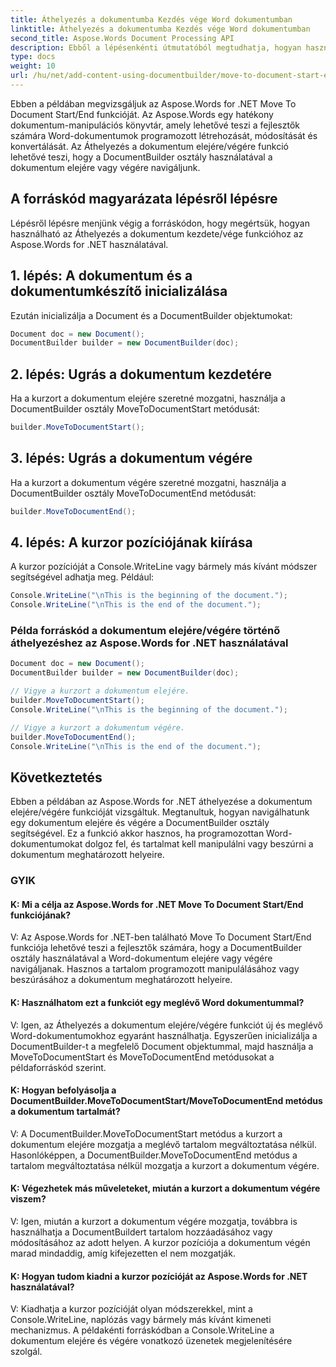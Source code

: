 ```yaml
---
title: Áthelyezés a dokumentumba Kezdés vége Word dokumentumban
linktitle: Áthelyezés a dokumentumba Kezdés vége Word dokumentumban
second_title: Aspose.Words Document Processing API
description: Ebből a lépésenkénti útmutatóból megtudhatja, hogyan használhatja az Aspose.Words for .NET alkalmazást a Word-dokumentumok kezdetére és végére való ugráshoz.
type: docs
weight: 10
url: /hu/net/add-content-using-documentbuilder/move-to-document-start-end/
---
```

Ebben a példában megvizsgáljuk az Aspose.Words for .NET Move To Document Start/End funkcióját. Az Aspose.Words egy hatékony dokumentum-manipulációs könyvtár, amely lehetővé teszi a fejlesztők számára Word-dokumentumok programozott létrehozását, módosítását és konvertálását. Az Áthelyezés a dokumentum elejére/végére funkció lehetővé teszi, hogy a DocumentBuilder osztály használatával a dokumentum elejére vagy végére navigáljunk.

## A forráskód magyarázata lépésről lépésre

Lépésről lépésre menjünk végig a forráskódon, hogy megértsük, hogyan használható az Áthelyezés a dokumentum kezdete/vége funkcióhoz az Aspose.Words for .NET használatával.


## 1. lépés: A dokumentum és a dokumentumkészítő inicializálása

Ezután inicializálja a Document és a DocumentBuilder objektumokat:

```csharp
Document doc = new Document();
DocumentBuilder builder = new DocumentBuilder(doc);
```

## 2. lépés: Ugrás a dokumentum kezdetére

Ha a kurzort a dokumentum elejére szeretné mozgatni, használja a DocumentBuilder osztály MoveToDocumentStart metódusát:

```csharp
builder.MoveToDocumentStart();
```

## 3. lépés: Ugrás a dokumentum végére

Ha a kurzort a dokumentum végére szeretné mozgatni, használja a DocumentBuilder osztály MoveToDocumentEnd metódusát:

```csharp
builder.MoveToDocumentEnd();
```

## 4. lépés: A kurzor pozíciójának kiírása

A kurzor pozícióját a Console.WriteLine vagy bármely más kívánt módszer segítségével adhatja meg. Például:

```csharp
Console.WriteLine("\nThis is the beginning of the document.");
Console.WriteLine("\nThis is the end of the document.");
```

### Példa forráskód a dokumentum elejére/végére történő áthelyezéshez az Aspose.Words for .NET használatával

```csharp
Document doc = new Document();
DocumentBuilder builder = new DocumentBuilder(doc);

// Vigye a kurzort a dokumentum elejére.
builder.MoveToDocumentStart();
Console.WriteLine("\nThis is the beginning of the document.");

// Vigye a kurzort a dokumentum végére.
builder.MoveToDocumentEnd();
Console.WriteLine("\nThis is the end of the document.");
```

## Következtetés

Ebben a példában az Aspose.Words for .NET áthelyezése a dokumentum elejére/végére funkcióját vizsgáltuk. Megtanultuk, hogyan navigálhatunk egy dokumentum elejére és végére a DocumentBuilder osztály segítségével. Ez a funkció akkor hasznos, ha programozottan Word-dokumentumokat dolgoz fel, és tartalmat kell manipulálni vagy beszúrni a dokumentum meghatározott helyeire.

### GYIK

#### K: Mi a célja az Aspose.Words for .NET Move To Document Start/End funkciójának?

V: Az Aspose.Words for .NET-ben található Move To Document Start/End funkciója lehetővé teszi a fejlesztők számára, hogy a DocumentBuilder osztály használatával a Word-dokumentum elejére vagy végére navigáljanak. Hasznos a tartalom programozott manipulálásához vagy beszúrásához a dokumentum meghatározott helyeire.

#### K: Használhatom ezt a funkciót egy meglévő Word dokumentummal?

V: Igen, az Áthelyezés a dokumentum elejére/végére funkciót új és meglévő Word-dokumentumokhoz egyaránt használhatja. Egyszerűen inicializálja a DocumentBuilder-t a megfelelő Document objektummal, majd használja a MoveToDocumentStart és MoveToDocumentEnd metódusokat a példaforráskód szerint.

#### K: Hogyan befolyásolja a DocumentBuilder.MoveToDocumentStart/MoveToDocumentEnd metódus a dokumentum tartalmát?

V: A DocumentBuilder.MoveToDocumentStart metódus a kurzort a dokumentum elejére mozgatja a meglévő tartalom megváltoztatása nélkül. Hasonlóképpen, a DocumentBuilder.MoveToDocumentEnd metódus a tartalom megváltoztatása nélkül mozgatja a kurzort a dokumentum végére.

#### K: Végezhetek más műveleteket, miután a kurzort a dokumentum végére viszem?

V: Igen, miután a kurzort a dokumentum végére mozgatja, továbbra is használhatja a DocumentBuildert tartalom hozzáadásához vagy módosításához az adott helyen. A kurzor pozíciója a dokumentum végén marad mindaddig, amíg kifejezetten el nem mozgatják.

#### K: Hogyan tudom kiadni a kurzor pozícióját az Aspose.Words for .NET használatával?

V: Kiadhatja a kurzor pozícióját olyan módszerekkel, mint a Console.WriteLine, naplózás vagy bármely más kívánt kimeneti mechanizmus. A példakénti forráskódban a Console.WriteLine a dokumentum elejére és végére vonatkozó üzenetek megjelenítésére szolgál.